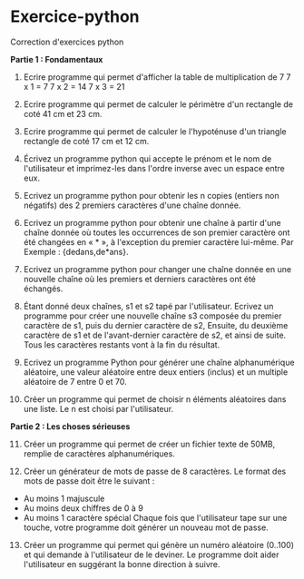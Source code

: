 # Exercice-python
 Correction d'exercices python

**Partie 1 : Fondamentaux**

1. Ecrire programme qui permet d'afficher la table de multiplication de 7
7 x 1 = 7
7 x 2 = 14
7 x 3 = 21

2. Ecrire programme qui permet de calculer le périmètre d'un rectangle de coté 41 cm et 23 cm.

3. Ecrire programme qui permet de calculer le l'hypoténuse d'un triangle rectangle de coté 17 cm et 12 cm.

4. Écrivez un programme python qui accepte le prénom et le nom de l'utilisateur et imprimez-les dans l'ordre inverse avec un espace entre eux.

5. Ecrivez un programme python pour obtenir les n copies (entiers non négatifs) des 2 premiers caractères d'une chaîne donnée.

6. Ecrivez un programme python pour obtenir une chaîne à partir d'une chaîne donnée où toutes les occurrences de son premier caractère ont été changées en « * », à l'exception du premier caractère lui-même. Par Exemple : {dedans,de*ans}.

7. Ecrivez un programme python pour changer une chaîne donnée en une nouvelle chaîne où les premiers et derniers caractères ont été échangés.

8. Étant donné deux chaînes, s1 et s2 tapé par l'utilisateur. Ecrivez un programme pour créer une nouvelle chaîne s3 composée du premier caractère de s1, puis du dernier caractère de s2, Ensuite, du deuxième caractère de s1 et de l'avant-dernier caractère de s2, et ainsi de suite.
Tous les caractères restants vont à la fin du résultat.

9. Ecrivez un programme Python pour générer une chaîne alphanumérique aléatoire, une valeur aléatoire entre deux entiers (inclus) et un multiple aléatoire de 7 entre 0 et 70.

10. Créer un programme qui permet de choisir n éléments aléatoires dans une liste. Le n est choisi par l'utilisateur.

**Partie 2 : Les choses sérieuses**

11. Créer un programme qui permet de créer un fichier texte de 50MB, remplie de caractères alphanumériques.

12. Créer un générateur de mots de passe de 8 caractères. Le format des mots de passe doit être le suivant :
- Au moins 1 majuscule
- Au moins deux chiffres de 0 à 9
- Au moins 1 caractère spécial
Chaque fois que l'utilisateur tape sur une touche, votre programme doit générer un nouveau mot de passe.

13. Créer un programme qui permet qui génère un numéro aléatoire (0..100) et qui demande à l'utilisateur de le deviner. Le programme doit aider l'utilisateur en suggérant la bonne direction à suivre.
